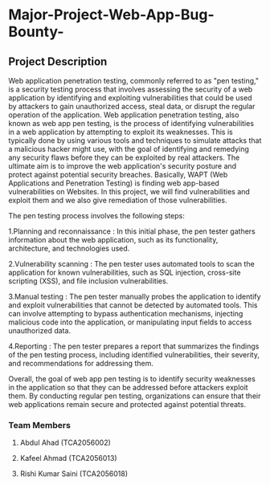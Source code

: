 # Major-Project-Web-App-Bug-Bounty-
## Project Description
Web application penetration testing, commonly referred to as "pen testing," is a security testing
process that involves assessing the security of a web application by identifying and exploiting
vulnerabilities that could be used by attackers to gain unauthorized access, steal data, or disrupt
the regular operation of the application. Web application penetration testing, also known as
web app pen testing, is the process of identifying vulnerabilities in a web application by
attempting to exploit its weaknesses. This is typically done by using various tools and
techniques to simulate attacks that a malicious hacker might use, with the goal of identifying
and remedying any security flaws before they can be exploited by real attackers. The ultimate
aim is to improve the web application's security posture and protect against potential security
breaches. Basically, WAPT (Web Applications and Penetration Testing) is finding web app-based
vulnerabilities on Websites. In this project, we will find vulnerabilities and exploit them and we
also give remediation of those vulnerabilities.

The pen testing process involves the following steps:

1.Planning and reconnaissance : In this initial phase, the pen tester gathers information
about the web application, such as its functionality, architecture, and technologies used.

2.Vulnerability scanning : The pen tester uses automated tools to scan the application
for known vulnerabilities, such as SQL injection, cross-site scripting (XSS), and file
inclusion vulnerabilities.

3.Manual testing : The pen tester manually probes the application to identify and exploit
vulnerabilities that cannot be detected by automated tools. This can involve attempting
to bypass authentication mechanisms, injecting malicious code into the application, or
manipulating input fields to access unauthorized data.

4.Reporting : The pen tester prepares a report that summarizes the findings of the pen
testing process, including identified vulnerabilities, their severity, and recommendations
for addressing them.

Overall, the goal of web app pen testing is to identify security weaknesses in the application so
that they can be addressed before attackers exploit them. By conducting regular pen testing,
organizations can ensure that their web applications remain secure and protected against
potential threats.

### Team Members
1. Abdul Ahad (TCA2056002)

2. Kafeel Ahmad (TCA2056013)

3. Rishi Kumar Saini (TCA2056018)

